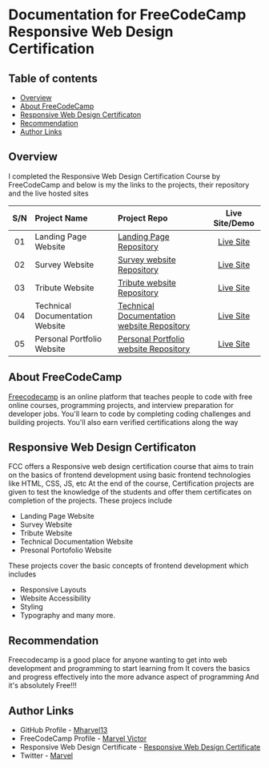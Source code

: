 # Documentation for FreeCodeCamp Responsive Web Design Certification

## Table of contents
- [Overview](##Overview)
- [About FreeCodeCamp](##About-FreeCodeCamp)
- [Responsive Web Design Certificaton](##Responsive-Web-Design-Certificaton)
- [Recommendation ](##Recommendation)
- [Author Links](##Author-Links)


## Overview

I completed the Responsive Web Design Certification Course by FreeCodeCamp and below is my the links to the projects, their repository and the live hosted sites

|S/N   | Project Name  |   Project Repo |  Live Site/Demo |
|:------:|:---------------|:----------------|:-----------------:|
| 01 | Landing Page Website  |  [Landing Page Repository](https://github.com/Mharvel13/FreeCodeCamp-Projects/tree/master/LANDING-PAGE-WEBSITE)   | [Live Site](https://codepen.io/Marvel-O/full/gOoELbY)  |
| 02 | Survey Website |  [Survey website Repository](https://github.com/Mharvel13/FreeCodeCamp-Projects/tree/master/SURVEY-WEBSITE)  | [Live Site](https://codepen.io/Marvel-O/full/popqpZw) |
| 03 | Tribute Website | [ Tribute website Repository](https://github.com/Mharvel13/FreeCodeCamp-Projects/tree/master/TRIBUTE-WEBSITE)  |[Live Site](https://codepen.io/Marvel-O/live/XWVOLgr) |
| 04 |Technical Documentation Website | [Technical Documentation website Repository](https://github.com/Mharvel13/FreeCodeCamp-Projects/tree/master/TECHNICAL-DOCUMENTATION-WEBSITE) |[Live Site](https://codepen.io/Marvel-O/live/xxpmPwV) |
| 05 | Personal Portfolio Website |[Personal Portfolio website Repository](https://github.com/Mharvel13/FreeCodeCamp-Projects/tree/master/PERSONAL-PORTFOLIO-WEBSITE) | [Live Site](https://codepen.io/Marvel-O/full/NWXJZWv)|


## About FreeCodeCamp

[Freecodecamp](https://www.freecodecamp.org/) is an online platform that teaches people to code with free online courses, programming projects, and interview preparation for developer jobs. You'll learn to code by completing coding challenges and building projects. You'll also earn verified certifications along the way

## Responsive Web Design Certificaton 
FCC offers a Responsive web design certification course that aims to train on the basics of frontend development using basic frontend technologies like HTML, CSS, JS, etc
At the end of the course, Certification projects are given to test the knowledge of the students and offer them certificates on completion of the projects.
These projecs include
- Landing Page Website
- Survey Website
- Tribute Website
- Technical Documentation Website
- Presonal Portofolio Website

These projects cover the basic concepts of frontend development which includes
- Responsive Layouts
- Website Accessibility
- Styling
- Typography
and many more.


## Recommendation 
Freecodecamp is a good place for anyone wanting to get into web development and programming to start learning from
It covers the basics and progress effectively into the more advance aspect of programming
And it's absolutely Free!!!


## Author Links
- GitHub Profile - [Mharvel13](https://github.com/Mharvel13)
- FreeCodeCamp Profile - [Marvel Victor](https://www.freecodecamp.org/Marvelvictor)
- Responsive Web Design Certificate - [Responsive Web Design Certificate](https://www.freecodecamp.org/certification/Marvelvictor/responsive-web-design)
- Twitter - [Marvel](https://twitter.com/Mharvel_O)
